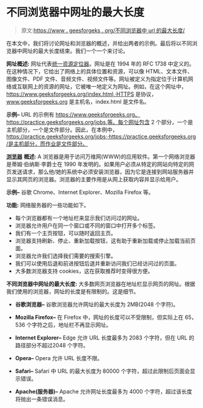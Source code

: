 # 不同浏览器中网址的最大长度

> 原文:[https://www . geesforgeks . org/不同浏览器中 url 的最大长度/](https://www.geeksforgeeks.org/maximum-length-of-a-url-in-different-browsers/)

在本文中，我们将讨论网址和浏览器的概述，并给出两者的示例。最后将以不同浏览器中网址的最大长度结束。我们一个一个来讨论。

**网址概述:**
网址代表[统一资源定位器](https://www.geeksforgeeks.org/url-full-form/)。网址是在 1994 年的 RFC 1738 中定义的。在这种情况下，它给出了网络上的具体位置和资源，可以像 HTML、文本文件、图像文件、PDF 文件、音频文件、视频文件等。网址被定义为指定位于计算机网络或互联网上的资源的网址，它被唯一地定义为网址。例如，在这个网址中，https://www.geeksforgeeks.org/index.html,·HTTPS 是协议，www.geeksforgeeks.org 是主机名，index.html 是文件名。

**示例–**
URL 的示例有 https://www.geeksforgeeks.org、https://practice.geeksforgeeks.org/jobs,等。每个网址包含 2 个部分，一个是主机部分，一个是文件部分。因此，在本例中，https://practice.geeksforgeeks.org/jobs;·https://practice.geeksforgeeks.org/是主机部分，而作业是文件部分。

[**浏览器**](https://www.geeksforgeeks.org/difference-between-web-browser-and-web-page/) **概述:**
A 浏览器是用于访问万维网(WWW)的应用软件。第一个网络浏览器是蒂姆·伯纳斯·李爵士在 1990 年发明的。如果用户必须从特定的网站向特定的网页发送请求，那么他/她的系统中必须安装浏览器，因为它是连接到网站服务器并显示其网页的浏览器。浏览器的主要作用是从网上获取内容并显示给用户。

**示例–**
谷歌 Chrome、Internet Explorer、Mozilla Firefox 等。

**功能:**
网络服务器的一些功能如下。

*   每个浏览器都有一个地址栏来显示我们访问过的网址。
*   浏览器允许用户在同一个窗口或不同的窗口中打开多个标签。
*   我们有一个主页按钮，可以随时返回主页。
*   浏览器支持刷新、停止、重新加载按钮，这有助于重新加载或停止加载当前页面。
*   浏览器允许我们选择我们需要的搜索引擎。
*   我们可以使用后退和前进按钮后退并重新访问我们已经访问过的页面。
*   大多数浏览器支持 cookies，这在获取推荐时变得很方便。

**不同浏览器中网址的最大长度:**
大多数网页浏览器在地址栏显示网页的网址。根据我们使用的浏览器，网址的长度是有限制的。这是细节。

*   **谷歌浏览器–**
    谷歌浏览器允许网址的最大长度为 2MB(2048 个字符)。

*   **Mozilla Firefox–**
    在 Firefox 中，网址的长度可以不受限制，但实际上在 65，536 个字符之后，地址栏不再显示网址。

*   **Internet Explorer–**
    Edge 允许 URL 长度最多为 2083 个字符，但在 URL 的路径部分不超过2048 个字符。

*   **Opera–**
    Opera 允许 URL 长度不限。

*   **Safari–**
    Safari 中 URL 的最大长度为 80000 个字符，超过此限制后页面会显示错误。

*   **Apache(服务器)–**
    Apache 允许网址长度最多为 4000 个字符，超过该长度将抛出一条错误消息。